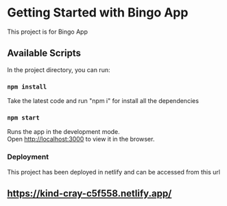 # Getting Started with Bingo App

This project is for Bingo App

## Available Scripts

In the project directory, you can run:

### `npm install`

Take the latest code and run "npm i" for install all the dependencies

### `npm start`

Runs the app in the development mode.\
Open [http://localhost:3000](http://localhost:3000) to view it in the browser.



### Deployment

This project has been deployed in netlify and can be accessed from this url 

## https://kind-cray-c5f558.netlify.app/


